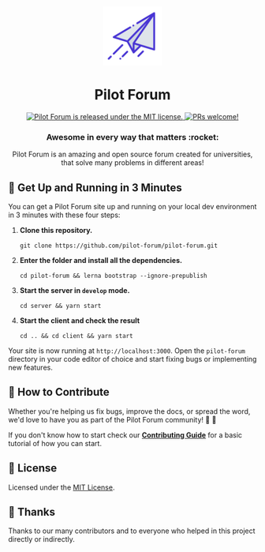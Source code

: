 <p align="center">
  <a href="#">
    <img alt="Gatsby" src=".github/assets/logo.png" width="120" />
  </a>
</p>
<h1 align="center">
  Pilot Forum
</h1>
<p align="center">
  <a href="LICENSE.md">
    <img src="https://img.shields.io/badge/license-MIT-blue.svg" alt="Pilot Forum is released under the MIT license." />
  </a>
  <a href="CONTRIBUTING.md">
    <img src="https://img.shields.io/badge/PRs-welcome-brightgreen.svg" alt="PRs welcome!" />
  </a>
</p>
<h3 align="center">
  Awesome in every way that matters :rocket:
</h3>
<p align="center">
  Pilot Forum is an amazing and open source forum created for universities, that solve many problems in different areas!
</p>

## 🚀 Get Up and Running in 3 Minutes

You can get a Pilot Forum site up and running on your local dev environment in 3 minutes with these four steps:

1. **Clone this repository.**

   ```shell
   git clone https://github.com/pilot-forum/pilot-forum.git
   ```

2. **Enter the folder and install all the dependencies.**

   ```shell
   cd pilot-forum && lerna bootstrap --ignore-prepublish
   ```

3. **Start the server in `develop` mode.**

   ```shell
   cd server && yarn start
   ```

4. **Start the client and check the result**

   ```shell
   cd .. && cd client && yarn start
   ```

Your site is now running at `http://localhost:3000`. Open the `pilot-forum` directory in your code editor of choice and start fixing bugs or implementing new features.

## 🤝 How to Contribute

Whether you're helping us fix bugs, improve the docs, or spread the word, we'd love to have you as part of the Pilot Forum community! :muscle: :purple_heart:

If you don't know how to start check our [**Contributing Guide**](CONTRIBUTING.md) for a basic tutorial of how you can start.

## :memo: License

Licensed under the [MIT License](./LICENSE).

## 💜 Thanks

Thanks to our many contributors and to everyone who helped in this project directly or indirectly.
